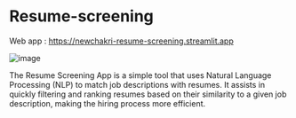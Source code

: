 # Resume-screening
Web app : https://newchakri-resume-screening.streamlit.app

![image](https://i.postimg.cc/k4KTBD7c/Resume-screening-app.jpg)

The Resume Screening App is a simple tool that uses Natural Language Processing (NLP) to match job descriptions with resumes. It assists in quickly filtering and ranking resumes based on their similarity to a given job description, making the hiring process more efficient.
